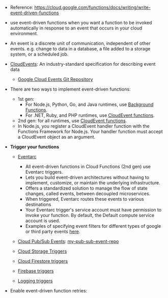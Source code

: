 - Reference: https://cloud.google.com/functions/docs/writing/write-event-driven-functions

- use event-driven functions when you want a function to be invoked automatically in response to an event that occurs in your cloud environment.
- An event is a discrete unit of communication, independent of other events. e.g. change to data in a database, a file added to a storage system, or a scheduled job.

- [CloudEvents](https://cloudevents.io/): An industry-standard specification for describing event data
  - [Google Cloud Events Git Repository](https://github.com/googleapis/google-cloudevents)
   
- There are two ways to implement event-driven functions:
  - 1st gen:
    - For Node.js, Python, Go, and Java runtimes, use [Background Functions](https://cloud.google.com/functions/docs/writing/write-event-driven-functions#background-functions).
    - For .NET, Ruby, and PHP runtimes, use [CloudEvent functions](https://cloud.google.com/functions/docs/writing/write-event-driven-functions#cloudevent-functions).
  -  2nd gen: for all runtimes, use [CloudEvent functions](https://cloud.google.com/functions/docs/writing/write-event-driven-functions#cloudevent-functions).
  - In Node.js, you register a CloudEvent handler function with the Functions Framework for Node.js. Your handler function must accept a CloudEvent object as an argument.

 
- **Trigger your functions**
  - [Eventarc](https://cloud.google.com/functions/docs/calling/eventarc)
    - All event-driven functions in Cloud Functions (2nd gen) use Eventarc triggers.
    - Lets you build event-driven architectures without having to implement, customize, or maintain the underlying infrastructure.
    - Offers a standardized solution to manage the flow of state changes, called events, between decoupled microservices.
    - When triggered, Eventarc routes these events to various destinations
    - Your Eventarc trigger's service account must have permission to invoke your function. By default, the Default compute service account is used.
    - Examples of specifying event filters for different types of google or third party events [here](https://cloud.google.com/eventarc/docs/targets#triggers).
      
  - [Cloud Pub/Sub Events](https://cloud.google.com/functions/docs/calling/pubsub): [my-pub-sub-event-repo](https://github.com/Ajit1279/GCP_Learning/tree/main/20240204_CldFunctions/Nodejs/nodejs_eventdriven/20240210_pubsub)    

  - [Cloud Storage Triggers](https://cloud.google.com/functions/docs/calling/storage)

  - [Cloud Firestore triggers](https://cloud.google.com/functions/docs/calling/cloud-firestore)

  - [Firebase triggers](https://cloud.google.com/functions/docs/concepts/functions-and-firebase)

  - [Logging triggers](https://cloud.google.com/functions/docs/tutorials/cloud-audit-logs)     


- Enable event-driven function retries: 

